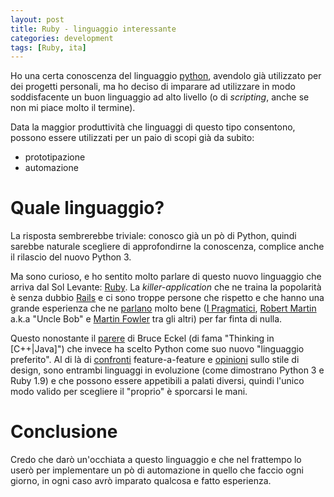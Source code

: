 ```yaml
---
layout: post
title: Ruby - linguaggio interessante
categories: development
tags: [Ruby, ita]
---
```


Ho una certa conoscenza del linguaggio [python](https://www.python.org/), avendolo già utilizzato per dei progetti personali, ma ho deciso di imparare ad utilizzare in modo soddisfacente un buon linguaggio ad alto livello (o di *scripting*, anche se non mi piace molto il termine).

Data la maggior produttività che linguaggi di questo tipo consentono, possono essere utilizzati per un paio di scopi già da subito:
 - prototipazione
 - automazione

# Quale linguaggio?
La risposta sembrerebbe triviale: conosco già un pò di Python, quindi sarebbe naturale scegliere di approfondirne la conoscenza, complice anche il rilascio del nuovo Python 3.

Ma sono curioso, e ho sentito molto parlare di questo nuovo linguaggio che arriva dal Sol Levante: [Ruby](https://www.ruby-lang.org/). La *killer-application* che ne traina la popolarità è senza dubbio [Rails](https://rubyonrails.org/) e ci sono troppe persone che rispetto e che hanno una grande esperienza che ne [parlano](https://martinfowler.com/articles/rubyAtThoughtWorks.html) molto bene ([I Pragmatici](https://www.pragmaticprogrammer.com/), [Robert Martin](https://www.objectmentor.com) a.k.a "Uncle Bob" e [Martin Fowler](https://martinfowler.com/) tra gli altri) per far finta di nulla. 

Questo nonostante il [parere](https://www.artima.com/weblogs/viewpost.jsp?thread=141312) di Bruce Eckel (di fama "Thinking in \[C++|Java\]") che invece ha scelto Python come suo nuovo "linguaggio preferito". Al di là di [confronti](https://blog.ianbicking.org/ruby-python-power.html) feature-a-feature e [opinioni](https://www.cafeaulait.org/oldnews/news2005December8.html) sullo stile di design, sono entrambi linguaggi in evoluzione (come dimostrano Python 3 e Ruby 1.9) e che possono essere appetibili a palati diversi, quindi l'unico modo valido per scegliere il "proprio" è sporcarsi le mani.

# Conclusione
Credo che darò un'occhiata a questo linguaggio e che nel frattempo lo userò per implementare un pò di automazione in quello che faccio ogni giorno, in ogni caso avrò imparato qualcosa e fatto esperienza.
